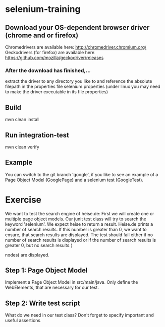 # selenium-training
## Download your OS-dependent browser driver (chrome and or firefox)
Chromedrivers are available here: http://chromedriver.chromium.org/
Geckodrivers (for firefox) are available here: https://github.com/mozilla/geckodriver/releases

### After the download has finished,...
extract the driver to any directory you like to and reference the absolute filepath in the properties file selenium.properties (under linux you may need to make the driver executable in its file properties)


## Build
mvn clean install

## Run integration-test
mvn clean verify

## Example
You can switch to the git branch 'google', if you like to see an example of a Page Object Model (GooglePage) and a selenium test (GoogleTest).

# Exercise
We want to test the search engine of heise.de:
First we will create one or multiple page object models. Our junit test class will try to search the keyword 'selenium'. We expect heise to return a result. Heise.de prints a number of search results. If this number is greater than 0, we want to ensure, that search results are displayed. The test should fail either if no number of search results is displayed or if the number of search results is greater 0, but no search results (<article> nodes) are displayed.

## Step 1: Page Object Model
Implement a Page Object Model in src/main/java. Only define the WebElements, that are necessary for our test.

## Step 2: Write test script
What do we need in our test class? Don't forget to specify important and useful assertions.